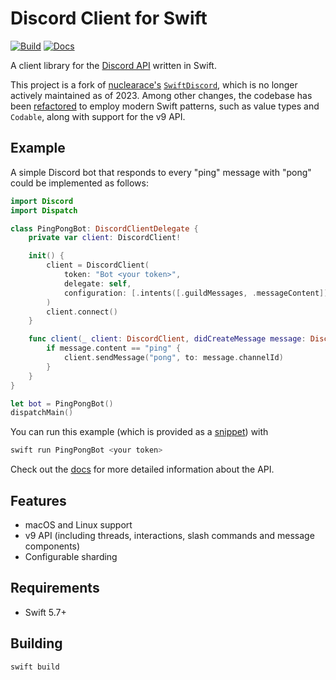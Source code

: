 # Discord Client for Swift

[![Build](https://github.com/fwcd/swift-discord/actions/workflows/build.yml/badge.svg)](https://github.com/fwcd/swift-discord/actions/workflows/build.yml)
[![Docs](https://github.com/fwcd/swift-discord/actions/workflows/docs.yml/badge.svg)](https://fwcd.github.io/swift-discord/documentation/discord)

A client library for the [Discord API](https://discord.com/developers/docs) written in Swift.

This project is a fork of [nuclearace's](https://github.com/nuclearace) [`SwiftDiscord`](https://github.com/nuclearace/SwiftDiscord), which is no longer actively maintained as of 2023. Among other changes, the codebase has been [refactored](https://github.com/fwcd/swift-discord/pull/4) to employ modern Swift patterns, such as value types and `Codable`, along with support for the v9 API.

## Example

A simple Discord bot that responds to every "ping" message with "pong" could be implemented as follows:

```swift
import Discord
import Dispatch

class PingPongBot: DiscordClientDelegate {
    private var client: DiscordClient!

    init() {
        client = DiscordClient(
            token: "Bot <your token>",
            delegate: self,
            configuration: [.intents([.guildMessages, .messageContent])]
        )
        client.connect()
    }

    func client(_ client: DiscordClient, didCreateMessage message: DiscordMessage) {
        if message.content == "ping" {
            client.sendMessage("pong", to: message.channelId)
        }
    }
}

let bot = PingPongBot()
dispatchMain()
```

You can run this example (which is provided as a [snippet](Snippets/PingPongBot.swift)) with

```sh
swift run PingPongBot <your token>
```

Check out the [docs](https://fwcd.github.io/swift-discord/documentation/discord) for more detailed information about the API.

## Features

- macOS and Linux support
- v9 API (including threads, interactions, slash commands and message components)
- Configurable sharding

## Requirements

- Swift 5.7+

## Building

`swift build`
